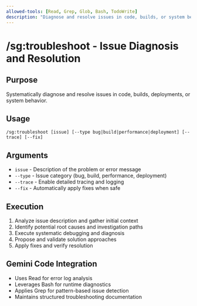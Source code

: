 ```yaml
---
allowed-tools: [Read, Grep, Glob, Bash, TodoWrite]
description: "Diagnose and resolve issues in code, builds, or system behavior"
---
```


# /sg:troubleshoot - Issue Diagnosis and Resolution

## Purpose
Systematically diagnose and resolve issues in code, builds, deployments, or system behavior.

## Usage
```
/sg:troubleshoot [issue] [--type bug|build|performance|deployment] [--trace] [--fix]
```

## Arguments
- `issue` - Description of the problem or error message
- `--type` - Issue category (bug, build, performance, deployment)
- `--trace` - Enable detailed tracing and logging
- `--fix` - Automatically apply fixes when safe

## Execution
1. Analyze issue description and gather initial context
2. Identify potential root causes and investigation paths
3. Execute systematic debugging and diagnosis
4. Propose and validate solution approaches
5. Apply fixes and verify resolution

## Gemini Code Integration
- Uses Read for error log analysis
- Leverages Bash for runtime diagnostics
- Applies Grep for pattern-based issue detection
- Maintains structured troubleshooting documentation